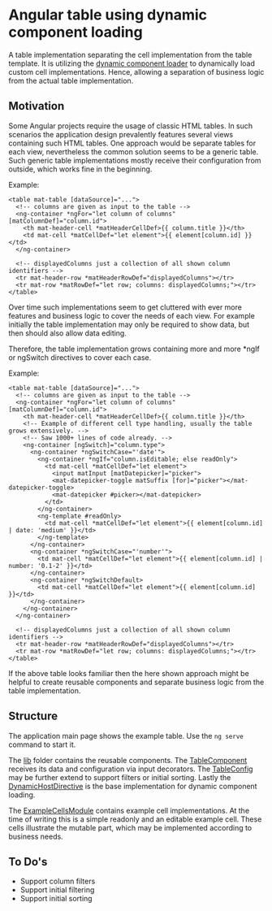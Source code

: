 # Angular table using dynamic component loading

A table implementation separating the cell implementation from the table template. It is utilizing the 
[dynamic component loader](https://angular.io/guide/dynamic-component-loader) to dynamically load custom cell 
implementations. Hence, allowing a separation of business logic from the actual table implementation.

## Motivation

Some Angular projects require the usage of classic HTML tables. In such scenarios the application design prevalently 
features several views containing such HTML tables. One approach would be separate tables for each view, nevertheless 
the common solution seems to be a generic table. Such generic table implementations mostly receive their configuration 
from outside, which works fine in the beginning.

Example:
````angular2html
<table mat-table [dataSource]="...">
  <!-- columns are given as input to the table -->
  <ng-container *ngFor="let column of columns" [matColumnDef]="column.id">
    <th mat-header-cell *matHeaderCellDef>{{ column.title }}</th>
    <td mat-cell *matCellDef="let element">{{ element[column.id] }}</td>
  </ng-container>

  <!-- displayedColumns just a collection of all shown column identifiers -->
  <tr mat-header-row *matHeaderRowDef="displayedColumns"></tr>
  <tr mat-row *matRowDef="let row; columns: displayedColumns;"></tr>
</table>
````
Over time such implementations seem to get cluttered with ever more features and business logic to cover the needs 
of each view. For example initially the table implementation may only be required to show data, but then should also 
allow data editing.

Therefore, the table implementation grows containing more and more *ngIf or ngSwitch directives to cover each case.

Example:
````angular2html
<table mat-table [dataSource]="...">
  <!-- columns are given as input to the table -->
  <ng-container *ngFor="let column of columns" [matColumnDef]="column.id">
    <th mat-header-cell *matHeaderCellDef>{{ column.title }}</th>
    <!-- Example of different cell type handling, usually the table grows extensively. -->
    <!-- Saw 1000+ lines of code already. -->
    <ng-container [ngSwitch]="column.type"> 
      <ng-container *ngSwitchCase="'date'">
        <ng-container *ngIf="column.isEditable; else readOnly">
          <td mat-cell *matCellDef="let element">
            <input matInput [matDatepicker]="picker">
            <mat-datepicker-toggle matSuffix [for]="picker"></mat-datepicker-toggle>
            <mat-datepicker #picker></mat-datepicker>
          </td>
        </ng-container>
        <ng-template #readOnly>
          <td mat-cell *matCellDef="let element">{{ element[column.id] | date: 'medium' }}</td>
        </ng-template>
      </ng-container>
      <ng-container *ngSwitchCase="'number'">
        <td mat-cell *matCellDef="let element">{{ element[column.id] | number: '0.1-2' }}</td>
      </ng-container>
      <ng-container *ngSwitchDefault>
        <td mat-cell *matCellDef="let element">{{ element[column.id] }}</td>
      </ng-container>
    </ng-container>
  </ng-container>

  <!-- displayedColumns just a collection of all shown column identifiers -->
  <tr mat-header-row *matHeaderRowDef="displayedColumns"></tr>
  <tr mat-row *matRowDef="let row; columns: displayedColumns;"></tr>
</table>
````
If the above table looks familiar then the here shown approach might be helpful to create reusable components and 
separate business logic from the table implementation.

## Structure

The application main page shows the example table. Use the `ng serve` command to start it. 

The [lib](src/app/lib) folder contains the reusable components. 
The [TableComponent](src/app/lib/table/table.component.ts) receives its data and configuration via input decorators. 
The [TableConfig](src/app/lib/table/table.config.ts) may be further extend to support filters or initial sorting.
Lastly the [DynamicHostDirective](src/app/lib/directives/dynamic-host.directive.ts) is the base implementation for 
dynamic component loading.

The [ExampleCellsModule](src/app/example-cells/example-cells.module.ts) contains example cell implementations. At the 
time of writing this is a simple readonly and an editable example cell. These cells illustrate the mutable part, which 
may be implemented according to business needs.

## To Do's

* Support column filters
* Support initial filtering
* Support initial sorting
